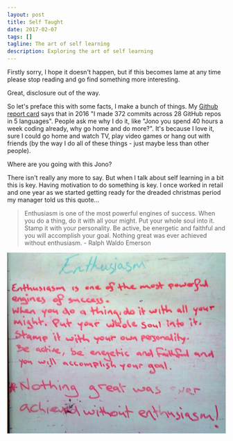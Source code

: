 ```yaml
---
layout: post
title: Self Taught
date: 2017-02-07
tags: []
tagline: The art of self learning
description: Exploring the art of self learning
---
```


Firstly sorry, I hope it doesn't happen, but if this becomes lame at any time please stop reading and go find something more interesting.

Great, disclosure out of the way.

So let's preface this with some facts, I make a bunch of things. My [Github report card](https://githubreportcard.reflect.io/) says that in 2016 "I made 372 commits across 28 GitHub repos in 5 languages". People ask me why I do it, like "Jono you spend 40 hours a week coding already, why go home and do more?". It's because I love it, sure I could go home and watch TV, play video games or hang out with friends (by the way I do all of these things - just maybe less than other people).

Where are you going with this Jono?

There isn't really any more to say. But when I talk about self learning in a bit this is key. Having motivation to do something is key. I once worked in retail and one year as we started getting ready for the dreaded christmas period my manager told us this quote...

>Enthusiasm is one of the most powerful engines of success. When you do a thing, do it with all your might. Put your whole soul into it. Stamp it with your personality. Be active, be energetic and faithful and you will accomplish your goal. Nothing great was ever achieved without enthusiasm. - Ralph Waldo Emerson

<img src="/public/images/enthusiasm.png"/>
